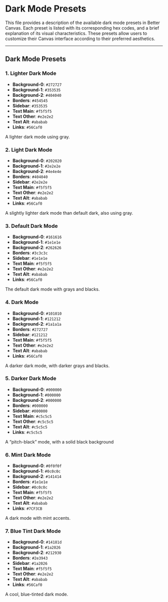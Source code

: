 # Dark Mode Presets

This file provides a description of the available dark mode presets in Better Canvas. Each preset is listed with its corresponding hex codes, and a brief explanation of its visual characteristics. These presets allow users to customize their Canvas interface according to their preferred aesthetics.

---

## Dark Mode Presets

### 1. **Lighter Dark Mode**
- **Background-0**: `#272727`
- **Background-1**: `#353535`
- **Background-2**: `#404040`
- **Borders**: `#454545`
- **Sidebar**: `#353535`
- **Text Main**: `#f5f5f5` 
- **Text Other**: `#e2e2e2`
- **Text Alt**: `#ababab` 
- **Links**: `#56Caf0` 

A lighter dark mode using gray.

### 2. **Light Dark Mode**
- **Background-0**: `#202020`
- **Background-1**: `#2e2e2e`
- **Background-2**: `#4e4e4e`
- **Borders**: `#404040`
- **Sidebar**: `#2e2e2e`
- **Text Main**: `#f5f5f5`
- **Text Other**: `#e2e2e2`
- **Text Alt**: `#ababab`
- **Links**: `#56Caf0`

A slightly lighter dark mode than default dark, also using gray.

### 3. **Default Dark Mode**
- **Background-0**: `#161616`
- **Background-1**: `#1e1e1e`
- **Background-2**: `#262626`
- **Borders**: `#3c3c3c`
- **Sidebar**: `#1e1e1e`
- **Text Main**: `#f5f5f5`
- **Text Other**: `#e2e2e2`
- **Text Alt**: `#ababab`
- **Links**: `#56Caf0`

The default dark mode with grays and blacks.

### 4. **Dark Mode**
- **Background-0**: `#101010`
- **Background-1**: `#121212`
- **Background-2**: `#1a1a1a`
- **Borders**: `#272727`
- **Sidebar**: `#121212`
- **Text Main**: `#f5f5f5`
- **Text Other**: `#e2e2e2`
- **Text Alt**: `#ababab`
- **Links**: `#56Caf0`

A darker dark mode, with darker grays and blacks.

### 5. **Darker Dark Mode**
- **Background-0**: `#000000`
- **Background-1**: `#000000`
- **Background-2**: `#000000`
- **Borders**: `#000000`
- **Sidebar**: `#000000`
- **Text Main**: `#c5c5c5`
- **Text Other**: `#c5c5c5`
- **Text Alt**: `#c5c5c5`
- **Links**: `#c5c5c5`

A “pitch-black” mode, with a solid black background

### 6. **Mint Dark Mode**
- **Background-0**: `#0f0f0f`
- **Background-1**: `#0c0c0c`
- **Background-2**: `#141414`
- **Borders**: `#1e1e1e`
- **Sidebar**: `#0c0c0c`
- **Text Main**: `#f5f5f5`
- **Text Other**: `#e2e2e2`
- **Text Alt**: `#ababab`
- **Links**: `#7CF3CB` 

A dark mode with mint accents.

### 7. **Blue Tint Dark Mode**
- **Background-0**: `#14181d`
- **Background-1**: `#1a2026`
- **Background-2**: `#212930`
- **Borders**: `#2e3943`
- **Sidebar**: `#1a2026`
- **Text Main**: `#f5f5f5`
- **Text Other**: `#e2e2e2`
- **Text Alt**: `#ababab`
- **Links**: `#56Caf0`

A cool, blue-tinted dark mode.